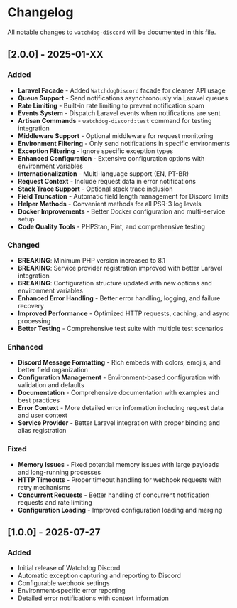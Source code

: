 # Changelog

All notable changes to `watchdog-discord` will be documented in this file.

## [2.0.0] - 2025-01-XX

### Added
- **Laravel Facade** - Added `WatchdogDiscord` facade for cleaner API usage
- **Queue Support** - Send notifications asynchronously via Laravel queues
- **Rate Limiting** - Built-in rate limiting to prevent notification spam
- **Events System** - Dispatch Laravel events when notifications are sent
- **Artisan Commands** - `watchdog-discord:test` command for testing integration
- **Middleware Support** - Optional middleware for request monitoring
- **Environment Filtering** - Only send notifications in specific environments
- **Exception Filtering** - Ignore specific exception types
- **Enhanced Configuration** - Extensive configuration options with environment variables
- **Internationalization** - Multi-language support (EN, PT-BR)
- **Request Context** - Include request data in error notifications
- **Stack Trace Support** - Optional stack trace inclusion
- **Field Truncation** - Automatic field length management for Discord limits
- **Helper Methods** - Convenient methods for all PSR-3 log levels
- **Docker Improvements** - Better Docker configuration and multi-service setup
- **Code Quality Tools** - PHPStan, Pint, and comprehensive testing

### Changed
- **BREAKING**: Minimum PHP version increased to 8.1
- **BREAKING**: Service provider registration improved with better Laravel integration
- **BREAKING**: Configuration structure updated with new options and environment variables
- **Enhanced Error Handling** - Better error handling, logging, and failure recovery
- **Improved Performance** - Optimized HTTP requests, caching, and async processing
- **Better Testing** - Comprehensive test suite with multiple test scenarios

### Enhanced
- **Discord Message Formatting** - Rich embeds with colors, emojis, and better field organization
- **Configuration Management** - Environment-based configuration with validation and defaults
- **Documentation** - Comprehensive documentation with examples and best practices
- **Error Context** - More detailed error information including request data and user context
- **Service Provider** - Better Laravel integration with proper binding and alias registration

### Fixed
- **Memory Issues** - Fixed potential memory issues with large payloads and long-running processes
- **HTTP Timeouts** - Proper timeout handling for webhook requests with retry mechanisms
- **Concurrent Requests** - Better handling of concurrent notification requests and rate limiting
- **Configuration Loading** - Improved configuration loading and merging

## [1.0.0] - 2025-07-27

### Added
- Initial release of Watchdog Discord
- Automatic exception capturing and reporting to Discord
- Configurable webhook settings
- Environment-specific error reporting
- Detailed error notifications with context information